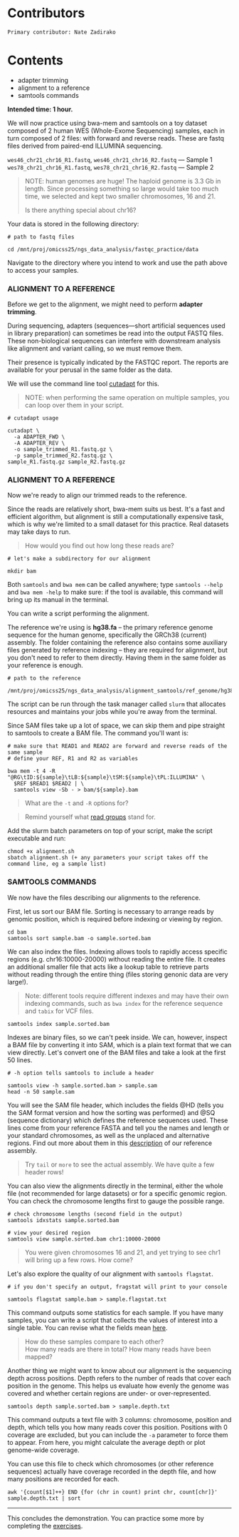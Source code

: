   # Contributors
    Primary contributor: Nate Zadirako
  # Contents  
  * adapter trimming
  * alignment to a reference
  * samtools commands

**Intended time: 1 hour.**  

We will now practice using bwa-mem and samtools on a toy dataset composed of 2 human WES (Whole-Exome Sequencing) samples, each in turn composed of 2 files: with forward and reverse reads. These are fastq files derived from paired-end ILLUMINA sequencing.   

`wes46_chr21_chr16_R1.fastq`, `wes46_chr21_chr16_R2.fastq` — Sample 1  
`wes78_chr21_chr16_R1.fastq`, `wes78_chr21_chr16_R2.fastq` — Sample 2  

> NOTE: human genomes are huge! The haploid genome is 3.3 Gb in length. Since processing something so large would take too much time, we selected and kept two smaller chromosomes, 16 and 21.
>  
> Is there anything special about chr16?

Your data is stored in the following directory:  

```
# path to fastq files

cd /mnt/proj/omicss25/ngs_data_analysis/fastqc_practice/data
```

Navigate to the directory where you intend to work and use the path above to access your samples.   

### ALIGNMENT TO A REFERENCE

Before we get to the alignment, we might need to perform **adapter trimming**.

During sequencing, adapters (sequences—short artificial sequences used in library preparation) can sometimes be read into the output FASTQ files. These non-biological sequences can interfere with downstream analysis like alignment and variant calling, so we must remove them.  

Their presence is typically indicated by the FASTQC report. The reports are available for your perusal in the same folder as the data.

We will use the command line tool [cutadapt](https://cutadapt.readthedocs.io/en/stable/guide.html) for this.

> NOTE: when performing the same operation on multiple samples, you can loop over them in your script.

```
# cutadapt usage

cutadapt \
  -a ADAPTER_FWD \
  -A ADAPTER_REV \
  -o sample_trimmed_R1.fastq.gz \
  -p sample_trimmed_R2.fastq.gz \
sample_R1.fastq.gz sample_R2.fastq.gz
```
 
### ALIGNMENT TO A REFERENCE

Now we're ready to align our trimmed reads to the reference.  

Since the reads are relatively short, bwa-mem suits us best. It's a fast and efficient algorithm, but alignment is still a computationally expensive task, which is why we're limited to a small dataset for this practice. Real datasets may take days to run. 

> How would you find out how long these reads are?

```
# let's make a subdirectory for our alignment

mkdir bam
```

Both `samtools` and `bwa mem` can be called anywhere; type `samtools --help` and `bwa mem -help` to make sure: if the tool is available, this command will bring up its manual in the terminal.

You can write a script performing the alignment.   

The reference we're using is **hg38.fa** – the primary reference genome sequence for the human genome, specifically the GRCh38 (current) assembly. The folder containing the reference also contains some auxiliary files generated by reference indexing – they are required for alignment, but you don't need to refer to them directly. Having them in the same folder as your reference is enough.  

```
# path to the reference

/mnt/proj/omicss25/ngs_data_analysis/alignment_samtools/ref_genome/hg38.fa
```

The script can be run through the task manager called `slurm` that allocates resources and maintains your jobs while you're away from the terminal.  

Since SAM files take up a lot of space, we can skip them and pipe straight to samtools to create a BAM file. The command you'll want is:  

```
# make sure that READ1 and READ2 are forward and reverse reads of the same sample
# define your REF, R1 and R2 as variables

bwa mem -t 4 -R "@RG\tID:${sample}\tLB:${sample}\tSM:${sample}\tPL:ILLUMINA" \
  $REF $READ1 $READ2 | \
  samtools view -Sb - > bam/${sample}.bam
```
> What are the `-t` and `-R` options for?  
  
> Remind yourself what [read groups](https://gatk.broadinstitute.org/hc/en-us/articles/360035890671-Read-groups) stand for.

Add the  slurm batch parameters on top of your script, make the script executable and run:  

```
chmod +x alignment.sh
sbatch alignment.sh (+ any parameters your script takes off the command line, eg a sample list)
```

### SAMTOOLS COMMANDS

We now have the files describing our alignments to the reference.     

First, let us sort our BAM file. Sorting is necessary to arrange reads by genomic position, which is required before indexing or viewing by region.   

```
cd bam
samtools sort sample.bam -o sample.sorted.bam
```

We can also index the files. Indexing allows tools to rapidly access specific regions (e.g. chr16:10000-20000) without reading the entire file. It creates an additional smaller file that acts like a lookup table to retrieve parts without reading through the entire thing (files storing genonic data are very large!).  

> Note: different tools require different indexes and may have their own indexing commands, such as `bwa index` for the reference sequence and `tabix` for VCF files.   

```
samtools index sample.sorted.bam
```

Indexes are binary files, so we can't peek inside. We can, however, inspect a BAM file by converting it into SAM, which is a plain text format that we can view directly. Let's convert one of the BAM files and take a look at the first 50 lines.  

```
# -h option tells samtools to include a header

samtools view -h sample.sorted.bam > sample.sam
head -n 50 sample.sam
```
You will see the SAM file header, which includes the fields @HD (tells you the SAM format version and how the sorting was performed) and @SQ (sequence dictionary) which defines the reference sequences used. These lines come from your reference FASTA and tell you the names and length or your standard chromosomes, as well as the unplaced and alternative regions. Find out more about them in this [description](https://gatk.broadinstitute.org/hc/en-us/articles/360035890951-Human-genome-reference-builds-GRCh38-or-hg38-b37-hg19) of our reference assembly.  

> Try `tail` or `more` to see the actual assembly. We have quite a few header rows!

You can also view the alignments directly in the terminal, either the whole file (not recommended for large datasets) or for a specific genomic region. You can check the chromosome lengths first to gauge the possible range.
```
# check chromosome lengths (second field in the output)
samtools idxstats sample.sorted.bam

# view your desired region
samtools view sample.sorted.bam chr1:10000-20000
```

> You were given chromosomes 16 and 21, and yet trying to see chr1 will bring up a few rows. How come?

Let's also explore the quality of our alignment with `samtools flagstat`.  

```
# if you don't specify an output, fragstat will print to your console

samtools flagstat sample.bam > sample.flagstat.txt
```

This command outputs some statistics for each sample. If you have many samples, you can write a script that collects the values of interest into a single table. You can revise what the fields mean [here](https://www.biostars.org/p/12475/).  

> How do these samples compare to each other?  
> How many reads are there in total? How many reads have been mapped?  

Another thing we might want to know about our alignment is the sequencing depth across positions. Depth refers to the number of reads that cover each position in the genome. This helps us evaluate how evenly the genome was covered and whether certain regions are under- or over-represented.  

```
samtools depth sample.sorted.bam > sample.depth.txt
```
This command outputs a text file with 3 columns: chromosome, position and depth, which tells you how many reads cover this position. Positions with 0 coverage are excluded, but you can include the `-a` parameter to force them to appear. From here, you might calculate the average depth or plot genome-wide coverage.  

You can use this file to check which chromosomes (or other reference sequences) actually have coverage recorded in the depth file, and how many positions are recorded for each.  

```
awk '{count[$1]++} END {for (chr in count) print chr, count[chr]}' sample.depth.txt | sort
```
---
This concludes the demonstration. You can practice some more by completing the [exercises](https://github.com/abi-am/omicss-25/blob/main/NGS%20data%20analysis%20%26%20file%20manipulation/alignment_practice/samtools_tutorial.md).  
